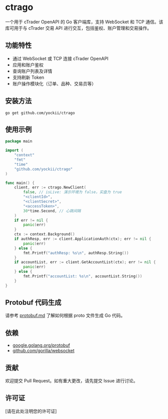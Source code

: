 # ctrago

一个用于 cTrader OpenAPI 的 Go 客户端库，支持 WebSocket 和 TCP 通信。该库可用于与 cTrader 交易 API 进行交互，包括鉴权、账户管理和交易操作。

## 功能特性
- 通过 WebSocket 或 TCP 连接 cTrader OpenAPI
- 应用和账户鉴权
- 查询账户列表及详情
- 支持刷新 Token
- 账户操作模块化（订单、品种、交易员等）

## 安装方法

```
go get github.com/yockii/ctrago
```

## 使用示例

```go
package main

import (
    "context"
    "fmt"
    "time"
    "github.com/yockii/ctrago"
)

func main() {
    client, err := ctrago.NewClient(
        false, // isLive: 演示环境为 false，实盘为 true
        "<clientId>",
        "<clientSecret>",
        "<accessToken>",
        30*time.Second, // 心跳间隔
    )
    if err != nil {
        panic(err)
    }
    ctx := context.Background()
    if authResp, err := client.ApplicationAuth(ctx); err != nil {
        panic(err)
    } else {
        fmt.Printf("authResp: %s\n", authResp.String())
    }
    if accountList, err := client.GetAccountList(ctx); err != nil {
        panic(err)
    } else {
        fmt.Printf("accountList: %s\n", accountList.String())
    }
}
```

## Protobuf 代码生成
请参考 [protobuf.md](./protobuf.md) 了解如何根据 proto 文件生成 Go 代码。

## 依赖
- [google.golang.org/protobuf](https://pkg.go.dev/google.golang.org/protobuf)
- [github.com/gorilla/websocket](https://pkg.go.dev/github.com/gorilla/websocket)

## 贡献
欢迎提交 Pull Request。如有重大更改，请先提交 Issue 进行讨论。

## 许可证
[请在此处注明您的许可证]
